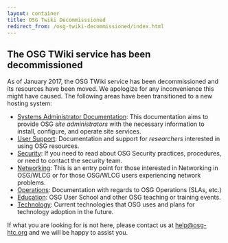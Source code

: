 ```yaml
---
layout: container
title: OSG Twiki Decommisssioned
redirect_from: /osg-twiki-decommissioned/index.html
---
```


The OSG TWiki service has been decommissioned
----------------------------------------------

As of January 2017, the OSG TWiki service has been decommissioned and its resources have been moved.
We apologize for any inconvenience this might have caused.  The following areas have been
transitioned to a new hosting system:


*  [Systems Administrator Documentation](https://opensciencegrid.org/docs/): This documentation
   aims to provide OSG _site administrators_ with the necessary information to install, configure,
   and operate site services.
*  [User Support](https://support.opensciencegrid.org): Documentation and support for _researchers_
   interested in using OSG resources.
*  [Security](https://opensciencegrid.org/security): If you need to read about OSG Security
   practices, procedures, or need to contact the security team.
*  [Networking](https://opensciencegrid.org/networking/): This is an entry point for those
   interested in Networking in OSG/WLCG or for those OSG/WLCG users experiencing network problems.
*  [Operations](https://opensciencegrid.org/operations/): Documentation with regards to OSG
   Operations (SLAs, etc.)
*  [Education](https://opensciencegrid.org/outreach/): OSG User School and other OSG teaching
   or training events.
*  [Technology](https://opensciencegrid.org/technology/): Current technologies that OSG uses
   and plans for technology adoption in the future.

If what you are looking for is not here, please contact us at [help@osg-htc.org](mailto:help@osg-htc.org)
and we will be happy to assist you.

